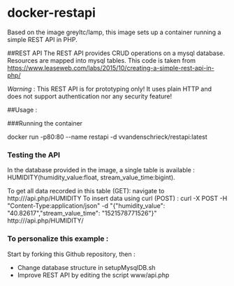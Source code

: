 # docker-restapi

Based on the image greyltc/lamp, this image sets up a container running a simple REST API in PHP.  


##REST API 
The REST API provides CRUD operations on a mysql database.  Resources are mapped into mysql tables.  This code is taken from https://www.leaseweb.com/labs/2015/10/creating-a-simple-rest-api-in-php/ 

*Warning* : This REST API is for prototyping only! It uses plain HTTP and does not support authentication nor any security feature! 

##Usage : 

###Running the container

docker run -p80:80 --name restapi -d vvandenschrieck/restapi:latest

### Testing the API 

In the database provided in the image, a single table is available : HUMIDITY(humidity_value:float, stream_value_time:bigint).  

To get all data recorded in this table (GET): navigate to http://<hostname>/api.php/HUMIDITY
To insert data using curl (POST) : curl -X POST -H "Content-Type:application/json" -d "{\"humidity_value\": \"40.82617\",\"stream_value_time\": \"1521578771526\"}" http://<hostname>/api.php/HUMIDITY/


### To personalize this example : 

Start by forking this Github repository, then : 

- Change database structure in setupMysqlDB.sh
- Improve REST API by editing the script www/api.php 
